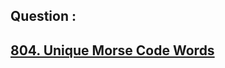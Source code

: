 ## Question : 
<h2> <a href="https://leetcode.com/problems/unique-morse-code-words/">804. Unique Morse Code Words</a>
